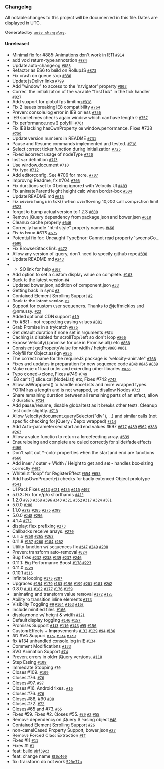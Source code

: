 ### Changelog

All notable changes to this project will be documented in this file. Dates are displayed in UTC.

Generated by [`auto-changelog`](https://github.com/CookPete/auto-changelog).

#### Unreleased

- Minimal fix for #885: Animations don't work in IE11 [`#914`](https://github.com/aiftt/velocity/pull/914)
- add void return-type annotation [`#884`](https://github.com/aiftt/velocity/pull/884)
- Update auto-changelog [`#883`](https://github.com/aiftt/velocity/pull/883)
- Refactor as ES6 to build on RollupJS [`#873`](https://github.com/aiftt/velocity/pull/873)
- Fix crash on queue stop [`#830`](https://github.com/aiftt/velocity/pull/830)
- Update jsDelivr links [`#799`](https://github.com/aiftt/velocity/pull/799)
- Add "window" to access to the 'navigator' property [`#803`](https://github.com/aiftt/velocity/pull/803)
- Correct the initialization of the variable "firstTick" in the tick handler [`#827`](https://github.com/aiftt/velocity/pull/827)
- Add support for global fps limiting [`#818`](https://github.com/aiftt/velocity/pull/818)
- Fix 2 issues breaking IE8 compatibility [`#764`](https://github.com/aiftt/velocity/pull/764)
- Prevent console.log error in IE9 or less [`#756`](https://github.com/aiftt/velocity/pull/756)
- IE9 sometimes checks again window which can have length 0 [`#757`](https://github.com/aiftt/velocity/pull/757)
- Fix performance.now() polyfill [`#763`](https://github.com/aiftt/velocity/pull/763)
- Fix IE8 lacking hasOwnProperty on window.performance. Fixes #738 [`#739`](https://github.com/aiftt/velocity/pull/739)
- Update version numbers in README [`#731`](https://github.com/aiftt/velocity/pull/731)
- Pause and Resume commands implemented and tested. [`#718`](https://github.com/aiftt/velocity/pull/718)
- Select correct ticker function during initialization [`#725`](https://github.com/aiftt/velocity/pull/725)
- Fixed incorrect usage of nodeType [`#720`](https://github.com/aiftt/velocity/pull/720)
- lost `var` definition [`#713`](https://github.com/aiftt/velocity/pull/713)
- Use window.document [`#710`](https://github.com/aiftt/velocity/pull/710)
- Fix typo [`#712`](https://github.com/aiftt/velocity/pull/712)
- Add editorconfig. See #706 for more. [`#707`](https://github.com/aiftt/velocity/pull/707)
- Improving Readme, fix #704 [`#705`](https://github.com/aiftt/velocity/pull/705)
- Fix durations set to 0 being ignored with Velocity UI [`#483`](https://github.com/aiftt/velocity/pull/483)
- Fix animateParentHeight height calc when border-box [`#504`](https://github.com/aiftt/velocity/pull/504)
- Update README.md [`#615`](https://github.com/aiftt/velocity/pull/615)
- Fix severe hangs in tick() when overflowing 10,000 call compaction limit [`#523`](https://github.com/aiftt/velocity/pull/523)
- forgot to bump actual version to 1.2.3 [`#600`](https://github.com/aiftt/velocity/pull/600)
- Remove jQuery dependency from package.json and bower.json  [`#618`](https://github.com/aiftt/velocity/pull/618)
- Cleanup cache properly [`#646`](https://github.com/aiftt/velocity/pull/646)
- Correctly handle "html style" property names [`#666`](https://github.com/aiftt/velocity/pull/666)
- Fix to Issue #675 [`#676`](https://github.com/aiftt/velocity/pull/676)
- Potential fix for: Uncaught TypeError: Cannot read property 'tweensCo… [`#690`](https://github.com/aiftt/velocity/pull/690)
- Fix BrowserStack link. [`#472`](https://github.com/aiftt/velocity/pull/472)
- Allow any version of jquery, don't need to specify github repo [`#338`](https://github.com/aiftt/velocity/pull/338)
- Update README.md [`#243`](https://github.com/aiftt/velocity/pull/243)
- + SO link for help [`#107`](https://github.com/aiftt/velocity/pull/107)
- Add option to set a custom display value on complete. [`#103`](https://github.com/aiftt/velocity/pull/103)
- Back to the latest version [`#4`](https://github.com/aiftt/velocity/pull/4)
- Updated bower.json, addition of component.json [`#33`](https://github.com/aiftt/velocity/pull/33)
- Getting back in sync [`#3`](https://github.com/aiftt/velocity/pull/3)
- Contained Element Scrolling Support [`#2`](https://github.com/aiftt/velocity/pull/2)
- Back to the latest version [`#1`](https://github.com/aiftt/velocity/pull/1)
- Support for custom user sequences. Thanks to @jeffmicklos and @nmussy. [`#22`](https://github.com/aiftt/velocity/pull/22)
- Added optional CDN support [`#19`](https://github.com/aiftt/velocity/pull/19)
- Fix #881 - not respecting easing values [`#881`](https://github.com/aiftt/velocity/issues/881)
- Grab Promise in a try/catch [`#875`](https://github.com/aiftt/velocity/issues/875)
- Get default duration if none set in arguments [`#874`](https://github.com/aiftt/velocity/issues/874)
- Caching is disabled for scrollTop/Left so don't loop [`#866`](https://github.com/aiftt/velocity/issues/866)
- Expose Velocity().promise for use in Promise.all() etc [`#868`](https://github.com/aiftt/velocity/issues/868)
- Consistent getPropertyValue for width / height [`#860`](https://github.com/aiftt/velocity/issues/860) [`#861`](https://github.com/aiftt/velocity/issues/861)
- Polyfill for Object.assign [`#855`](https://github.com/aiftt/velocity/issues/855)
- The correct name for the requireJS package is "velocity-animate" [`#768`](https://github.com/aiftt/velocity/issues/768)
- Fixes and updates in preparation for new sequence code [`#849`](https://github.com/aiftt/velocity/issues/849) [`#845`](https://github.com/aiftt/velocity/issues/845) [`#839`](https://github.com/aiftt/velocity/issues/839)
- Make note of load order and extending other libraries [`#828`](https://github.com/aiftt/velocity/issues/828)
- Typo cloned->clone, Fixes #749 [`#749`](https://github.com/aiftt/velocity/issues/749)
- IE8 can't [].slice.call(NodeList) etc, Fixes #742 [`#742`](https://github.com/aiftt/velocity/issues/742)
- Allow .isWrappped() to handle nodeLists and more wrapped types. FORM has a length and is not wrapped, so disallow Nodes [`#723`](https://github.com/aiftt/velocity/issues/723)
- Share remaining duration between all remaining parts of an effect, allow 0 duration. [`#726`](https://github.com/aiftt/velocity/issues/726)
- Add pause/resume, disable global test as it breaks other tests. Cleanup test code slightly. [`#718`](https://github.com/aiftt/velocity/issues/718)
- Allow Velocity(document.querySelector("div"), ...) and similar calls (not specific checking for jQuery / Zepto wrapped) [`#714`](https://github.com/aiftt/velocity/issues/714)
- Add Auto-parameterised start and end values #697 [`#677`](https://github.com/aiftt/velocity/issues/677) [`#459`](https://github.com/aiftt/velocity/issues/459) [`#562`](https://github.com/aiftt/velocity/issues/562) [`#388`](https://github.com/aiftt/velocity/issues/388) [`#263`](https://github.com/aiftt/velocity/issues/263)
- Allow a value function to return a forcefeeding array. [`#639`](https://github.com/aiftt/velocity/issues/639)
- Ensure being and complete are called correctly for slide/fade effects [`#460`](https://github.com/aiftt/velocity/issues/460)
- Don't split out *-color properties when the start and end are functions [`#660`](https://github.com/aiftt/velocity/issues/660)
- Add inner / outer + Width / Height to get and set - handles box-sizing correctly [`#485`](https://github.com/aiftt/velocity/issues/485)
- Whitelist "loop" for RegisterEffect [`#654`](https://github.com/aiftt/velocity/issues/654) [`#655`](https://github.com/aiftt/velocity/issues/655)
- Add hasOwnProperty() checks for badly extended Object prototype [`#541`](https://github.com/aiftt/velocity/issues/541)
- UI Pack Fixes [`#413`](https://github.com/aiftt/velocity/issues/413) [`#421`](https://github.com/aiftt/velocity/issues/421) [`#435`](https://github.com/aiftt/velocity/issues/435) [`#415`](https://github.com/aiftt/velocity/issues/415) [`#407`](https://github.com/aiftt/velocity/issues/407)
- 5.0.3: Fix for e/p/o shorthands [`#410`](https://github.com/aiftt/velocity/issues/410)
- 1.2.0 [`#293`](https://github.com/aiftt/velocity/issues/293) [`#368`](https://github.com/aiftt/velocity/issues/368) [`#396`](https://github.com/aiftt/velocity/issues/396) [`#343`](https://github.com/aiftt/velocity/issues/343) [`#321`](https://github.com/aiftt/velocity/issues/321) [`#352`](https://github.com/aiftt/velocity/issues/352) [`#317`](https://github.com/aiftt/velocity/issues/317) [`#324`](https://github.com/aiftt/velocity/issues/324) [`#371`](https://github.com/aiftt/velocity/issues/371)
- 5.0.0 [`#288`](https://github.com/aiftt/velocity/issues/288)
- 1.1.0 [`#292`](https://github.com/aiftt/velocity/issues/292) [`#285`](https://github.com/aiftt/velocity/issues/285) [`#275`](https://github.com/aiftt/velocity/issues/275) [`#299`](https://github.com/aiftt/velocity/issues/299)
- 5.0.0 [`#248`](https://github.com/aiftt/velocity/issues/248) [`#296`](https://github.com/aiftt/velocity/issues/296)
- 4.1.4 [`#272`](https://github.com/aiftt/velocity/issues/272)
- display: flex prefixing [`#273`](https://github.com/aiftt/velocity/issues/273)
- Callbacks receive arrays. [`#270`](https://github.com/aiftt/velocity/issues/270)
- 0.11.9 [`#260`](https://github.com/aiftt/velocity/issues/260) [`#265`](https://github.com/aiftt/velocity/issues/265) [`#262`](https://github.com/aiftt/velocity/issues/262)
- 0.11.8 [`#257`](https://github.com/aiftt/velocity/issues/257) [`#260`](https://github.com/aiftt/velocity/issues/260) [`#184`](https://github.com/aiftt/velocity/issues/184) [`#262`](https://github.com/aiftt/velocity/issues/262)
- Utility function w/ sequences fix [`#247`](https://github.com/aiftt/velocity/issues/247) [`#249`](https://github.com/aiftt/velocity/issues/249) [`#208`](https://github.com/aiftt/velocity/issues/208)
- Prevent transform auto-removal [`#224`](https://github.com/aiftt/velocity/issues/224)
- Bug fixes [`#232`](https://github.com/aiftt/velocity/issues/232) [`#238`](https://github.com/aiftt/velocity/issues/238) [`#239`](https://github.com/aiftt/velocity/issues/239) [`#237`](https://github.com/aiftt/velocity/issues/237) [`#246`](https://github.com/aiftt/velocity/issues/246)
- 0.11.1: Big Performance Boost [`#178`](https://github.com/aiftt/velocity/issues/178) [`#223`](https://github.com/aiftt/velocity/issues/223)
- 0.11.0 [`#229`](https://github.com/aiftt/velocity/issues/229)
- 0.10.1 [`#215`](https://github.com/aiftt/velocity/issues/215)
- Infinite looping [`#175`](https://github.com/aiftt/velocity/issues/175) [`#207`](https://github.com/aiftt/velocity/issues/207)
- Upgrades [`#194`](https://github.com/aiftt/velocity/issues/194) [`#179`](https://github.com/aiftt/velocity/issues/179) [`#183`](https://github.com/aiftt/velocity/issues/183) [`#196`](https://github.com/aiftt/velocity/issues/196) [`#199`](https://github.com/aiftt/velocity/issues/199) [`#201`](https://github.com/aiftt/velocity/issues/201) [`#181`](https://github.com/aiftt/velocity/issues/181) [`#202`](https://github.com/aiftt/velocity/issues/202)
- 0.8.0 [`#181`](https://github.com/aiftt/velocity/issues/181) [`#182`](https://github.com/aiftt/velocity/issues/182) [`#177`](https://github.com/aiftt/velocity/issues/177) [`#176`](https://github.com/aiftt/velocity/issues/176) [`#159`](https://github.com/aiftt/velocity/issues/159)
- :animating and transform value removal [`#172`](https://github.com/aiftt/velocity/issues/172) [`#155`](https://github.com/aiftt/velocity/issues/155)
- Ability to transition inline elements [`#173`](https://github.com/aiftt/velocity/issues/173)
- Visibility Toggling [`#9`](https://github.com/aiftt/velocity/issues/9) [`#164`](https://github.com/aiftt/velocity/issues/164) [`#163`](https://github.com/aiftt/velocity/issues/163) [`#162`](https://github.com/aiftt/velocity/issues/162)
- Include minified files. [`#166`](https://github.com/aiftt/velocity/issues/166)
- display:none w/ height & width [`#121`](https://github.com/aiftt/velocity/issues/121)
- Default display toggling [`#146`](https://github.com/aiftt/velocity/issues/146) [`#157`](https://github.com/aiftt/velocity/issues/157)
- Promises Support [`#153`](https://github.com/aiftt/velocity/issues/153) [`#110`](https://github.com/aiftt/velocity/issues/110) [`#143`](https://github.com/aiftt/velocity/issues/143) [`#95`](https://github.com/aiftt/velocity/issues/95) [`#156`](https://github.com/aiftt/velocity/issues/156)
- Custom Effects + Improvements [`#132`](https://github.com/aiftt/velocity/issues/132) [`#129`](https://github.com/aiftt/velocity/issues/129) [`#94`](https://github.com/aiftt/velocity/issues/94) [`#136`](https://github.com/aiftt/velocity/issues/136)
- 3D SVG Support [`#137`](https://github.com/aiftt/velocity/issues/137) [`#134`](https://github.com/aiftt/velocity/issues/134) [`#139`](https://github.com/aiftt/velocity/issues/139)
- fix #134 unhandled console.log in IE [`#134`](https://github.com/aiftt/velocity/issues/134)
- Comment Modifications [`#133`](https://github.com/aiftt/velocity/issues/133)
- SVG Animation Support [`#74`](https://github.com/aiftt/velocity/issues/74)
- Prevent errors in older jQuery versions. [`#118`](https://github.com/aiftt/velocity/issues/118)
- Step Easing [`#108`](https://github.com/aiftt/velocity/issues/108)
- Immediate Stopping [`#70`](https://github.com/aiftt/velocity/issues/70)
- Closes #109. [`#109`](https://github.com/aiftt/velocity/issues/109)
- Closes #76. [`#76`](https://github.com/aiftt/velocity/issues/76)
- Closes #97. [`#97`](https://github.com/aiftt/velocity/issues/97)
- Closes #16. Android fixes. [`#16`](https://github.com/aiftt/velocity/issues/16)
- Closes #76. [`#76`](https://github.com/aiftt/velocity/issues/76)
- Closes #88, #90 [`#88`](https://github.com/aiftt/velocity/issues/88)
- Closes #72. [`#72`](https://github.com/aiftt/velocity/issues/72)
- Closes #65 and #73. [`#65`](https://github.com/aiftt/velocity/issues/65)
- Fixes #59. Fixes #2. Closes #55. [`#59`](https://github.com/aiftt/velocity/issues/59) [`#2`](https://github.com/aiftt/velocity/issues/2) [`#55`](https://github.com/aiftt/velocity/issues/55)
- Remove dependency on jQuery $.easing object [`#48`](https://github.com/aiftt/velocity/issues/48)
- Contained Element Scrolling Support [`#26`](https://github.com/aiftt/velocity/issues/26)
- non-camelCased Property Support, bower.json [`#27`](https://github.com/aiftt/velocity/issues/27)
- Remove Forced Class Extraction [`#17`](https://github.com/aiftt/velocity/issues/17)
- Fixes #11 [`#11`](https://github.com/aiftt/velocity/issues/11)
- Fixes #1 [`#1`](https://github.com/aiftt/velocity/issues/1)
- feat: build [`8bf39c3`](https://github.com/aiftt/velocity/commit/8bf39c3ef33353c7df50eeb9a925f8d611650d04)
- feat: change name [`880c460`](https://github.com/aiftt/velocity/commit/880c4607f889acd7442877cf12b3f4dcc203c6d1)
- fix: transform do not work [`520e77a`](https://github.com/aiftt/velocity/commit/520e77af624c36726aa7552459b58b0e8455c354)
